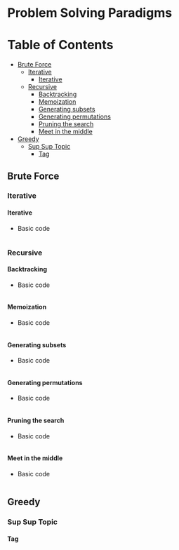 # Problem Solving Paradigms

Table of Contents
================= 

- [Brute Force](#brute-force)
  * [Iterative](#iterative)
    + [Iterative](#iterative)
  * [Recursive](Recursive)
    + [Backtracking](#backtracking)
    + [Memoization](#memoization)
    + [Generating subsets](#generating-subsets)
    + [Generating permutations](#generating-permutations)
    + [Pruning the search](#pruning-the-search)
    + [Meet in the middle](#meet-in-the-middle)
 - [Greedy](#greedy)
   * [Sup Sup Topic](#sup-sup-topic)
     + [Tag](#tag)
   
   
## Brute Force
### Iterative
#### Iterative
- Basic code
  ```cpp
  ```

### Recursive
#### Backtracking
- Basic code
  ```cpp
  ```
#### Memoization
- Basic code
  ```cpp
  ```
#### Generating subsets
- Basic code
  ```cpp
  ```
#### Generating permutations
- Basic code
  ```cpp
  ```
#### Pruning the search
- Basic code
  ```cpp
  ```
#### Meet in the middle
- Basic code
  ```cpp
  ```
## Greedy
### Sup Sup Topic
#### Tag
